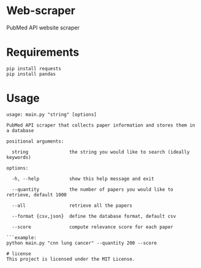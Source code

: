 # Web-scraper
PubMed API website scraper 

# Requirements
```
pip install requests
pip install pandas
```
# Usage

```
usage: main.py "string" [options]

PubMed API scraper that collects paper information and stores them in a database

positional arguments:

  string               the string you would like to search (ideally keywords)

options:

  -h, --help           show this help message and exit
  
  --quantity           the number of papers you would like to retrieve, default 1000
  
  --all                retrieve all the papers
  
  --format {csv,json}  define the database format, default csv
  
  --score              compute relevance score for each paper

```example:
python main.py "cnn lung cancer" --quantity 200 --score

# license
This project is licensed under the MIT License.
